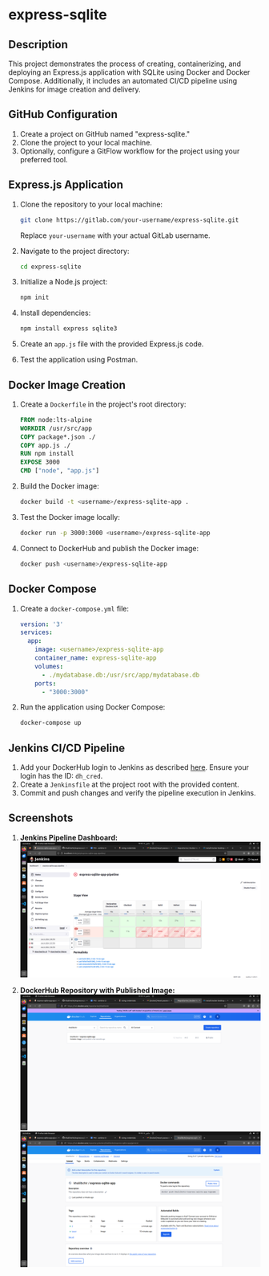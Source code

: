 # express-sqlite

## Description
This project demonstrates the process of creating, containerizing, and deploying an Express.js application with SQLite using Docker and Docker Compose. Additionally, it includes an automated CI/CD pipeline using Jenkins for image creation and delivery.

## GitHub Configuration
1. Create a project on GitHub named "express-sqlite."
2. Clone the project to your local machine.
3. Optionally, configure a GitFlow workflow for the project using your preferred tool.

## Express.js Application
1. Clone the repository to your local machine:
    ```bash
    git clone https://gitlab.com/your-username/express-sqlite.git
    ```
    Replace `your-username` with your actual GitLab username.

2. Navigate to the project directory:
    ```bash
    cd express-sqlite
    ```

3. Initialize a Node.js project:
    ```bash
    npm init
    ```

4. Install dependencies:
    ```bash
    npm install express sqlite3
    ```

5. Create an `app.js` file with the provided Express.js code.

6. Test the application using Postman.


## Docker Image Creation
1. Create a `Dockerfile` in the project's root directory:

    ```dockerfile
    FROM node:lts-alpine
    WORKDIR /usr/src/app
    COPY package*.json ./
    COPY app.js ./
    RUN npm install
    EXPOSE 3000
    CMD ["node", "app.js"]
    ```

2. Build the Docker image:

    ```bash
    docker build -t <username>/express-sqlite-app .
    ```

3. Test the Docker image locally:

    ```bash
    docker run -p 3000:3000 <username>/express-sqlite-app
    ```

4. Connect to DockerHub and publish the Docker image:

    ```bash
    docker push <username>/express-sqlite-app
    ```

## Docker Compose
1. Create a `docker-compose.yml` file:

    ```yaml
    version: '3'
    services:
      app:
        image: <username>/express-sqlite-app
        container_name: express-sqlite-app
        volumes:
          - ./mydatabase.db:/usr/src/app/mydatabase.db
        ports:
          - "3000:3000"
    ```

2. Run the application using Docker Compose:

    ```bash
    docker-compose up
    ```

## Jenkins CI/CD Pipeline
1. Add your DockerHub login to Jenkins as described [here](https://www.jenkins.io/doc/book/using/using-credentials/). Ensure your login has the ID: `dh_cred`.
2. Create a `Jenkinsfile` at the project root with the provided content.
3. Commit and push changes and verify the pipeline execution in Jenkins.

## Screenshots
1. **Jenkins Pipeline Dashboard:**
   ![Jenkins Pipeline Dashboard](screenshots/jenkins_pipeline_dashboard.png)

2. **DockerHub Repository with Published Image:**
   ![DockerHub Repository](screenshots/dockerhub_repository.png)
   ![DockerHub Repository](screenshots/dockerhub_repository-details.png)

